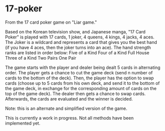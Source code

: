 # 17-poker
From the 17 card poker game on "Liar game."


Based on the Korean television show, and Japanese manga, "17 Card Poker" is played with 17 cards,
1 joker, 4 queens, 4 kings, 4 jacks, 4 aces. The Joker is a wildcard and represents a card that gives you
the best hand (if you have 4 aces, then the joker turns into an ace).
The hand strength ranks are listed in order below: 
Five of a Kind
Four of a Kind
Full House
Three of a Kind
Two Pairs
One Pair

The game starts with the player and dealer being dealt 5 cards in alternating order. The player gets a chance
to cut the game deck (send n number of cards to the bottom of the deck). Then, the player has the option to 
swap cards (choose up to 5 cards from his own deck, and send it to the bottom of the game deck, in exchange for 
the corresponding amount of cards on the top of the game deck). The dealer then gets a chance to swap cards.
Afterwards, the cards are evaluated and the winner is decided.

Note: this is an alternate and simplified version of the game.

This is currently a work in progress. Not all methods have been implemented yet.
